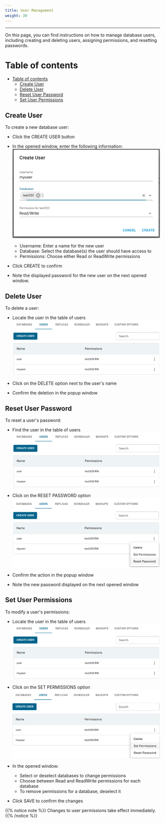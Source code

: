 ```yaml
---
title: User Management
weight: 30
---
```

___
On this page, you can find instructions on how to manage database users, including creating and deleting users, assigning permissions, and resetting passwords.

# Table of contents
- [Table of contents](#table-of-contents)
  - [Create User](#create-user)
  - [Delete User](#delete-user)
  - [Reset User Password](#reset-user-password)
  - [Set User Permissions](#set-user-permissions)

## Create User
To create a new database user:
- Click the CREATE USER button
- In the opened window, enter the following information:
![](../../../assets/images/databases/createuser.png?classes=border,shadow)

  - Username: Enter a name for the new user
  - Database: Select the database(s) the user should have access to
  - Permissions: Choose either Read or ReadWrite permissions
- Click CREATE to confirm
- Note the displayed password for the new user on the next opened window.

## Delete User
To delete a user:
- Locate the user in the table of users
![](../../../assets/images/databases/users.png?classes=border,shadow)

- Click on the DELETE option next to the user's name
- Confirm the deletion in the popup window

## Reset User Password
To reset a user's password:
- Find the user in the table of users
![](../../../assets/images/databases/users.png?classes=border,shadow)

- Click on the RESET PASSWORD option
![](../../../assets/images/databases/resetpassword.png?classes=border,shadow)

- Confirm the action in the popup window
- Note the new password displayed on the next opened window


## Set User Permissions
To modify a user's permissions:
- Locate the user in the table of users
![](../../../assets/images/databases/users.png?classes=border,shadow)

- Click on the SET PERMISSIONS option
![](../../../assets/images/databases/setperms.png?classes=border,shadow)

- In the opened window:
  - Select or deselect databases to change permissions
  - Choose between Read and ReadWrite permissions for each database
  - To remove permissions for a database, deselect it
- Click SAVE to confirm the changes

{{% notice note %}}
Changes to user permissions take effect immediately.
{{% /notice %}}